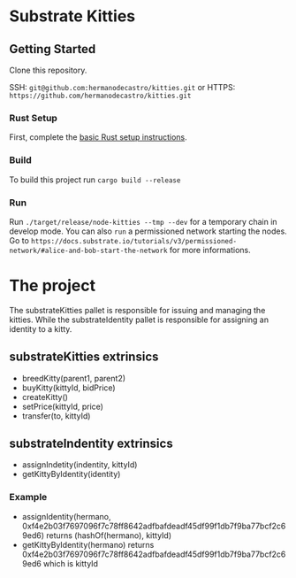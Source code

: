 # Substrate Kitties

## Getting Started

Clone this repository. 

SSH: `git@github.com:hermanodecastro/kitties.git` or
HTTPS: `https://github.com/hermanodecastro/kitties.git`

### Rust Setup

First, complete the [basic Rust setup instructions](./docs/rust-setup.md).

### Build

To build this project run `cargo build --release`

### Run

Run `./target/release/node-kitties --tmp --dev` for a temporary chain in develop mode. You can also `run` a permissioned network starting the nodes. Go to `https://docs.substrate.io/tutorials/v3/permissioned-network/#alice-and-bob-start-the-network` for more informations.

# The project

The substrateKitties pallet is responsible for issuing and managing the kitties. While the substrateIdentity pallet is responsible for assigning an identity to a kitty.

## substrateKitties extrinsics 

- breedKitty(parent1, parent2)
- buyKitty(kittyId, bidPrice)
- createKitty()
- setPrice(kittyId, price)
- transfer(to, kittyId)

## substrateIndentity extrinsics

- assignIndetity(indentity, kittyId)
- getKittyByIdentity(identity)

### Example

- assignIdentity(hermano, 0xf4e2b03f7697096f7c78ff8642adfbafdeadf45df99f1db7f9ba77bcf2c69ed6) returns (hashOf(hermano), kittyId)
- getKittyByIdentity(hermano) returns 0xf4e2b03f7697096f7c78ff8642adfbafdeadf45df99f1db7f9ba77bcf2c69ed6 which is kittyId




